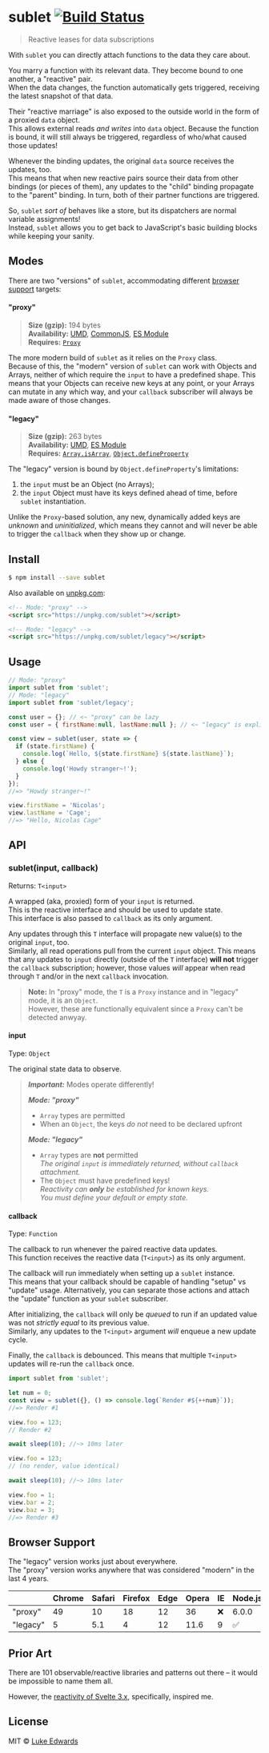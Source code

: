 # sublet [![Build Status](https://badgen.now.sh/travis/lukeed/sublet)](https://travis-ci.org/lukeed/sublet)

> Reactive leases for data subscriptions

With `sublet` you can directly attach functions to the data they care about.

You marry a function with its relevant data. They become bound to one another, a "reactive" pair.<br>
When the data changes, the function automatically gets triggered, receiving the latest snapshot of that data.

Their "reactive marriage" is also exposed to the outside world in the form of a proxied `data` object.<br>
This allows external reads _and writes_ into `data` object. Because the function is bound, it will still always be triggered, regardless of who/what caused those updates!

Whenever the binding updates, the original `data` source receives the updates, too.<br>
This means that when new reactive pairs source their data from other bindings (or pieces of them), any updates to the "child" binding propagate to the "parent" binding. In turn, both of their partner functions are triggered.

So, `sublet` _sort of_ behaves like a store, but its dispatchers are normal variable assignments!<br>
Instead, `sublet` allows you to get back to JavaScript's basic building blocks while keeping your sanity.

## Modes

There are two "versions" of `sublet`, accommodating different [browser support](#browser-support) targets:

#### "proxy"
> **Size (gzip):** 194 bytes<br>
> **Availability:** [UMD](https://unpkg.com/sublet), [CommonJS](https://unpkg.com/sublet/dist/index.js), [ES Module](https://unpkg.com/sublet?module)<br>
> **Requires:** [`Proxy`](https://developer.mozilla.org/en-US/docs/Web/JavaScript/Reference/Global_Objects/Proxy#Browser_compatibility)

The more modern build of `sublet` as it relies on the `Proxy` class.<br>
Because of this, the "modern" version of `sublet` can work with Objects and Arrays, neither of which require the `input` to have a predefined shape. This means that your Objects can receive new keys at any point, or your Arrays can mutate in any which way, and your `callback` subscriber will always be made aware of those changes.

#### "legacy"
> **Size (gzip):** 263 bytes<br>
> **Availability:** [UMD](https://unpkg.com/sublet/legacy), [ES Module](https://unpkg.com/sublet/legacy/index.mjs)<br>
> **Requires:** [`Array.isArray`](https://developer.mozilla.org/en-US/docs/Web/JavaScript/Reference/Global_Objects/Array/isArray#Browser_compatibility), [`Object.defineProperty`](https://developer.mozilla.org/en-US/docs/Web/JavaScript/Reference/Global_Objects/Object/defineProperty#Browser_compatibility)

The "legacy" version is bound by `Object.defineProperty`'s limitations:

1) the `input` must be an Object (no Arrays);
2) the `input` Object must have its keys defined ahead of time, before `sublet` instantiation.

Unlike the `Proxy`-based solution, any new, dynamically added keys are _unknown_ and _uninitialized_, which means they cannot and will never be able to trigger the `callback` when they show up or change.


## Install

```sh
$ npm install --save sublet
```

Also available on [unpkg.com](https://unpkg.com):

```html
<!-- Mode: "proxy" -->
<script src="https://unpkg.com/sublet"></script>

<!-- Mode: "legacy" -->
<script src="https://unpkg.com/sublet/legacy"></script>
```

## Usage

```js
// Mode: "proxy"
import sublet from 'sublet';
// Mode: "legacy"
import sublet from 'sublet/legacy';

const user = {}; // <~ "proxy" can be lazy
const user = { firstName:null, lastName:null }; // <~ "legacy" is explicit

const view = sublet(user, state => {
  if (state.firstName) {
    console.log(`Hello, ${state.firstName} ${state.lastName}`);
  } else {
    console.log('Howdy stranger~!');
  }
});
//=> "Howdy stranger~!"

view.firstName = 'Nicolas';
view.lastName = 'Cage';
//=> "Hello, Nicolas Cage"
```


## API

### sublet(input, callback)

Returns: `T<input>`

A wrapped (aka, proxied) form of your `input` is returned.<br>
This is the reactive interface and should be used to update state.<br>
This interface is also passed to `callback` as its only argument.

Any updates through this `T` interface will propagate new value(s) to the original `input`, too.<br>
Similarly, all read operations pull from the current `input` object. This means that any updates to `input` directly (outside of the `T` interface) **will not** trigger the `callback` subscription; however, those values _will_ appear when read through `T` and/or in the next `callback` invocation.

> **Note:** In "proxy" mode, the `T` is a `Proxy` instance and in "legacy" mode, it is an `Object`.<br>However, these are functionally equivalent since a `Proxy` can't be detected anwyay.

#### input
Type: `Object`

The original state data to observe.

> ***Important:*** Modes operate differently!
>
> ***Mode: "proxy"***
> * `Array` types are permitted
> * When an `Object`, the keys _do not_ need to be declared upfront
>
> ***Mode: "legacy"***
>
> * `Array` types are **not** permitted<br>
>     _The original `input` is immediately returned, without `callback` attachment._
> * The `Object` must have predefined keys!<br>
>     _Reactivity can **only** be established for known keys._<br>
>     _You must define your default or empty state._<br>

#### callback
Type: `Function`

The callback to run whenever the paired reactive data updates.<br>
This function receives the reactive data (`T<input>`) as its only argument.

The callback will run immediately when setting up a `sublet` instance.<br>
This means that your callback should be capable of handling "setup" vs "update" usage. Alternatively, you can separate those actions and attach the "update" function as your `sublet` subscriber.

After initializing, the `callback` will only be _queued_ to run if an updated value was not _strictly equal_ to its previous value.<br>
Similarly, any updates to the `T<input>` argument _will_ enqueue a new update cycle.

Finally, the `callback` is debounced. This means that multiple `T<input>` updates will re-run the `callback` once.

```js
import sublet from 'sublet';

let num = 0;
const view = sublet({}, () => console.log(`Render #${++num}`));
//=> Render #1

view.foo = 123;
// Render #2

await sleep(10); //~> 10ms later

view.foo = 123;
// (no render, value identical)

await sleep(10); //~> 10ms later

view.foo = 1;
view.bar = 2;
view.baz = 3;
//=> Render #3
```


## Browser Support

The "legacy" version works just about everywhere.<br>
The "proxy" version works anywhere that was considered "modern" in the last 4 years.

|  | Chrome | Safari | Firefox | Edge | Opera | IE | Node.js
| - | - | - | - | - | - | - | - |
| "proxy"  | 49 | 10 | 18 | 12 | 36 | :x: | 6.0.0
| "legacy"  | 5 | 5.1 | 4 | 12 | 11.6 | 9 | :white_check_mark:


## Prior Art

There are 101 observable/reactive libraries and patterns out there – it would be impossible to name them all.

However, the [reactivity of Svelte 3.x](https://svelte.dev/examples#reactive-assignments), specifically, inspired me.

## License

MIT © [Luke Edwards](https://lukeed.com)
